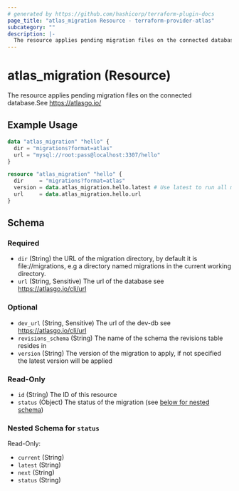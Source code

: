 ```yaml
---
# generated by https://github.com/hashicorp/terraform-plugin-docs
page_title: "atlas_migration Resource - terraform-provider-atlas"
subcategory: ""
description: |-
  The resource applies pending migration files on the connected database.See https://atlasgo.io/
---
```


# atlas_migration (Resource)

The resource applies pending migration files on the connected database.See https://atlasgo.io/

## Example Usage

```terraform
data "atlas_migration" "hello" {
  dir = "migrations?format=atlas"
  url = "mysql://root:pass@localhost:3307/hello"
}

resource "atlas_migration" "hello" {
  dir     = "migrations?format=atlas"
  version = data.atlas_migration.hello.latest # Use latest to run all migrations
  url     = data.atlas_migration.hello.url
}
```

<!-- schema generated by tfplugindocs -->
## Schema

### Required

- `dir` (String) the URL of the migration directory, by default it is file://migrations, e.g a directory named migrations in the current working directory.
- `url` (String, Sensitive) The url of the database see https://atlasgo.io/cli/url

### Optional

- `dev_url` (String, Sensitive) The url of the dev-db see https://atlasgo.io/cli/url
- `revisions_schema` (String) The name of the schema the revisions table resides in
- `version` (String) The version of the migration to apply, if not specified the latest version will be applied

### Read-Only

- `id` (String) The ID of this resource
- `status` (Object) The status of the migration (see [below for nested schema](#nestedatt--status))

<a id="nestedatt--status"></a>
### Nested Schema for `status`

Read-Only:

- `current` (String)
- `latest` (String)
- `next` (String)
- `status` (String)


